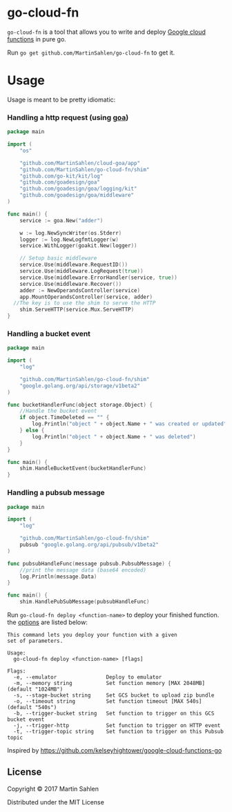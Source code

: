 # go-cloud-fn
`go-cloud-fn` is a tool that allows you to write and deploy [Google cloud functions](https://cloud.google.com/functions/) in pure go.

Run `go get github.com/MartinSahlen/go-cloud-fn` to get it.

# Usage
Usage is meant to be pretty idiomatic:

### Handling a http request (using [goa](https://github.com/goadesign/goa))
```go
package main

import (
	"os"

	"github.com/MartinSahlen/cloud-goa/app"
	"github.com/MartinSahlen/go-cloud-fn/shim"
	"github.com/go-kit/kit/log"
	"github.com/goadesign/goa"
	"github.com/goadesign/goa/logging/kit"
	"github.com/goadesign/goa/middleware"
)

func main() {
	service := goa.New("adder")

	w := log.NewSyncWriter(os.Stderr)
	logger := log.NewLogfmtLogger(w)
	service.WithLogger(goakit.New(logger))

	// Setup basic middleware
	service.Use(middleware.RequestID())
	service.Use(middleware.LogRequest(true))
	service.Use(middleware.ErrorHandler(service, true))
	service.Use(middleware.Recover())
	adder := NewOperandsController(service)
	app.MountOperandsController(service, adder)
  //The key is to use the shim to serve the HTTP
	shim.ServeHTTP(service.Mux.ServeHTTP)
}
```

### Handling a bucket event
```go
package main

import (
	"log"

	"github.com/MartinSahlen/go-cloud-fn/shim"
	"google.golang.org/api/storage/v1beta2"
)

func bucketHandlerFunc(object storage.Object) {
	//Handle the bucket event
	if object.TimeDeleted == "" {
		log.Println("object " + object.Name + " was created or updated")
	} else {
		log.Println("object " + object.Name + " was deleted")
	}
}

func main() {
	shim.HandleBucketEvent(bucketHandlerFunc)
}
```

### Handling a pubsub message
```go
package main

import (
	"log"

	"github.com/MartinSahlen/go-cloud-fn/shim"
	pubsub "google.golang.org/api/pubsub/v1beta2"
)

func pubsubHandleFunc(message pubsub.PubsubMessage) {
	//print the message data (base64 encoded)
	log.Println(message.Data)
}

func main() {
	shim.HandlePubSubMessage(pubsubHandleFunc)
```


Run `go-cloud-fn deploy <function-name>` to deploy your finished function. the [options](https://cloud.google.com/sdk/gcloud/reference/beta/functions/deploy) are listed below:

```
This command lets you deploy your function with a given
set of parameters.

Usage:
  go-cloud-fn deploy <function-name> [flags]

Flags:
  -e, --emulator                Deploy to emulator
  -m, --memory string           Set function memory [MAX 2048MB] (default "1024MB")
  -s, --stage-bucket string     Set GCS bucket to upload zip bundle
  -o, --timeout string          Set function timeout [MAX 540s] (default "540s")
  -b, --trigger-bucket string   Set function to trigger on this GCS bucket event
  -j, --trigger-http            Set function to trigger on HTTP event
  -t, --trigger-topic string    Set function to trigger on this Pubsub topic
```

Inspired by https://github.com/kelseyhightower/google-cloud-functions-go

## License

Copyright © 2017 Martin Sahlen

Distributed under the MIT License
